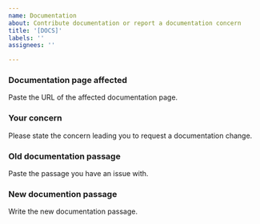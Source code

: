 ```yaml
---
name: Documentation
about: Contribute documentation or report a documentation concern
title: '[DOCS]'
labels: ''
assignees: ''

---
```


### Documentation page affected

Paste the URL of the affected documentation page.

### Your concern

Please state the concern leading you to request a documentation change. 

### Old documentation passage

Paste the passage you have an issue with.

### New documention passage

Write the new documentation passage.


